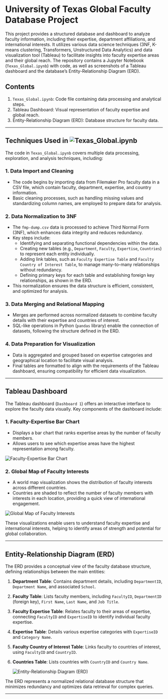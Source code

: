 # University of Texas Global Faculty Database Project

This project provides a structured database and dashboard to analyze faculty information, including their expertise, department affiliations, and international interests. It utilizes various data science techniques (3NF, K-means clustering, Transformers, Unstructured Data Analytics) and data visualization tool (Tableau) to facilitate insights into faculty expertise areas and their global reach. The repository contains a Jupyter Notebook (`Texas_Global.ipynb`) with code, as well as screenshots of a Tableau dashboard and the database’s Entity-Relationship Diagram (ERD).

## Contents

1. `Texas_Global.ipynb`: Code file containing data processing and analytical steps.
2. Tableau Dashboard: Visual representation of faculty expertise and global reach.
3. Entity-Relationship Diagram (ERD): Database structure for faculty data.

---

## Techniques Used in ![Texas_Global.ipynb](Texas_Global.ipynb)

The code in `Texas_Global.ipynb` covers multiple data processing, exploration, and analysis techniques, including:

### 1. Data Import and Cleaning

   - The code begins by importing data from Filemaker Pro faculty data in a CSV file, which contain faculty, department, expertise, and country information.
   - Basic cleaning processes, such as handling missing values and standardizing column names, are employed to prepare data for analysis.

### 2. Data Normalization to 3NF

   - The `fmp-dump.csv` data is processed to achieve Third Normal Form (3NF), which enhances data integrity and reduces redundancy.
   - Key steps include:
     - Identifying and separating functional dependencies within the data.
     - Creating new tables (e.g., `Department`, `Faculty`, `Expertise`, `Countries`) to represent each entity individually.
     - Adding link tables, such as `Faculty Expertise Table` and `Faculty Country of Interest Table`, to manage many-to-many relationships without redundancy.
     - Defining primary keys for each table and establishing foreign key relationships, as shown in the ERD.
   - This normalization ensures the data structure is efficient, consistent, and optimized for analysis.

### 3. Data Merging and Relational Mapping

   - Merges are performed across normalized datasets to combine faculty details with their expertise and countries of interest.
   - SQL-like operations in Python (`pandas` library) enable the connection of datasets, following the structure defined in the ERD.


### 4. Data Preparation for Visualization

   - Data is aggregated and grouped based on expertise categories and geographical location to facilitate visual analysis.
   - Final tables are formatted to align with the requirements of the Tableau dashboard, ensuring compatibility for efficient data visualization.

---

## Tableau Dashboard

The Tableau dashboard (`Dashboard 1`) offers an interactive interface to explore the faculty data visually. Key components of the dashboard include:

### 1. Faculty-Expertise Bar Chart

   - Displays a bar chart that ranks expertise areas by the number of faculty members.
   - Allows users to see which expertise areas have the highest representation among faculty.

   ![Faculty-Expertise Bar Chart](Images/faculty_expertise_bar_chart.png)

### 2. Global Map of Faculty Interests

   - A world map visualization shows the distribution of faculty interests across different countries.
   - Countries are shaded to reflect the number of faculty members with interests in each location, providing a quick view of international engagement.

   ![Global Map of Faculty Interests](Images/global_map_faculty_interests.png)

These visualizations enable users to understand faculty expertise and international interests, helping to identify areas of strength and potential for global collaboration.

---

## Entity-Relationship Diagram (ERD)

The ERD provides a conceptual view of the faculty database structure, defining relationships between the main entities:

1. **Department Table**: Contains department details, including `DepartmentID`, `Department Name`, and associated `School`.
2. **Faculty Table**: Lists faculty members, including `FacultyID`, `DepartmentID` (foreign key), `First Name`, `Last Name`, and `Job Title`.
3. **Faculty Expertise Table**: Relates faculty to their areas of expertise, connecting `FacultyID` and `ExpertiseID` to identify individual faculty expertise.
4. **Expertise Table**: Details various expertise categories with `ExpertiseID` and `Category Name`.
5. **Faculty Country of Interest Table**: Links faculty to countries of interest, using `FacultyID` and `CountryID`.
6. **Countries Table**: Lists countries with `CountryID` and `Country Name`.

   ![Entity-Relationship Diagram (ERD)](Images/ERD.png)

The ERD represents a normalized relational database structure that minimizes redundancy and optimizes data retrieval for complex queries.

---
